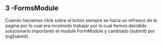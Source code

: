 ## 3 -FormsModule

Cuando haciamos click sobre el boton siempre se hacia un refresco de la pagina por lo cual era incomodo trabajar por lo cual hemos decidido solucionarlo importanto el module FormModule y cambiado (submit) por (ngSubmit)

